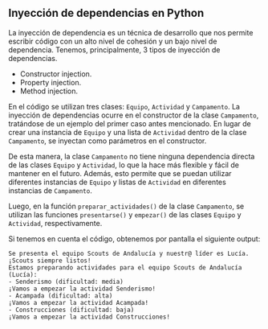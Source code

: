 ## Inyección de dependencias en Python
La inyección de dependencia es un técnica de desarrollo que nos permite escribir código con un alto nivel de cohesión y un bajo nivel de dependencia. Tenemos, principalmente, 3 tipos de inyección de dependencias.
- Constructor injection.
- Property injection.
- Method injection.

En el código se utilizan tres clases: `Equipo`, `Actividad` y `Campamento`. La inyección de dependencias ocurre en el constructor de la clase `Campamento`, tratándose de un ejemplo del primer caso antes mencionado. En lugar de crear una instancia de `Equipo` y una lista de `Actividad` dentro de la clase `Campamento`, se inyectan como parámetros en el constructor. 

De esta manera, la clase `Campamento` no tiene ninguna dependencia directa de las clases `Equipo` y `Actividad`, lo que la hace más flexible y fácil de mantener en el futuro. Además, esto permite que se puedan utilizar diferentes instancias de `Equipo` y listas de `Actividad` en diferentes instancias de `Campamento`.

Luego, en la función `preparar_actividades()` de la clase `Campamento`, se utilizan las funciones `presentarse()` y `empezar()` de las clases `Equipo` y `Actividad`, respectivamente. 

Si tenemos en cuenta el código, obtenemos por pantalla el siguiente output:
```
Se presenta el equipo Scouts de Andalucía y nuestr@ líder es Lucía. ¡Scouts siempre listos!
Estamos preparando actividades para el equipo Scouts de Andalucía (Lucía):
- Senderismo (dificultad: media)
¡Vamos a empezar la actividad Senderismo!
- Acampada (dificultad: alta)
¡Vamos a empezar la actividad Acampada!
- Construcciones (dificultad: baja)
¡Vamos a empezar la actividad Construcciones!
```
